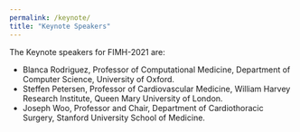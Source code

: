 ```yaml
---
permalink: /keynote/
title: "Keynote Speakers"
---
```


The Keynote speakers for FIMH-2021 are:
* Blanca Rodriguez, Professor of Computational Medicine, Department of Computer Science, University of Oxford.
* Steffen Petersen, Professor of Cardiovascular Medicine, William Harvey Research Institute, Queen Mary University of London.
* Joseph Woo, Professor and Chair, Department of Cardiothoracic Surgery, Stanford University School of Medicine.

